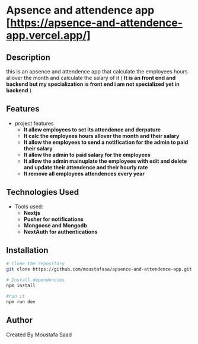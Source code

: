 # **Apsence and attendence app** [https://apsence-and-attendence-app.vercel.app/]

## Description

this is an apsence and attendence app that calculate the employees hours allover the month and calculate the salary of it
( **It is an front end and backend but my specialization is front end i am not specialized yet in backend** )

## Features

- project features
  - **It allow employees to set its attendence and derpature**
  - **It calc the employees hours allover the month and their salary**
  - **It allow the employees to send a notification for the admin to paid their salary**
  - **It allow the admin to paid salary for the employees**
  - **It allow the admin mainuplate the employees with edit and delete and update their attendence and their hourly rate**
  - **It remove all employees attendences every year**

## Technologies Used

- Tools used:
  - **Nextjs**
  - **Pusher for notifications**
  - **Mongoose and Mongodb**
  - **NextAuth for authentications**

## Installation

```bash
# Clone the repository
git clone https://github.com/moustafasa/apsence-and-attendence-app.git

# Install dependencies
npm install

#run it
npm run dev
```

## Author

Created By Moustafa Saad
